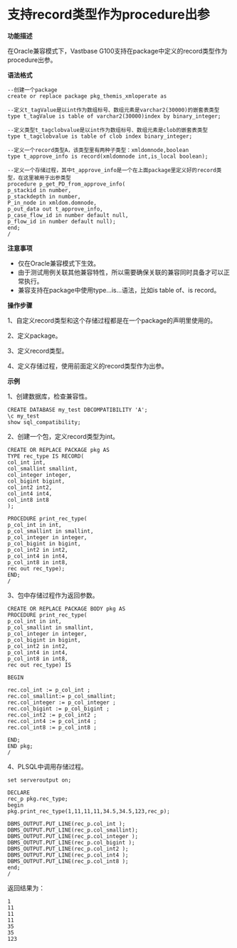 # 支持record类型作为procedure出参

**功能描述**

在Oracle兼容模式下，Vastbase G100支持在package中定义的record类型作为procedure出参。

**语法格式**

```
--创建一个package
create or replace package pkg_themis_xmloperate as

--定义t_tagValue是以int作为数组标号、数组元素是varchar2(30000)的嵌套表类型
type t_tagValue is table of varchar2(30000)index by binary_integer;

--定义类型t_tagclobvalue是以int作为数组标号、数组元素是clob的嵌套表类型
type t_tagclobvalue is table of clob index binary_integer;

--定义一个record类型A，该类型里有两种子类型：xmldomnode,boolean
type t_approve_info is record(xmldomnode int,is_local boolean);

--定义一个存储过程，其中t_approve_info是一个在上面package里定义好的record类型，在这里被用于出参类型
procedure p_get_PD_from_approve_info(
p_stackid in number,
p_stackdepth in number,
P_in_node in xmldom.domnode,
p_out_data out t_approve_info,
p_case_flow_id in number default null,
p_flow_id in number default null);
end;
/
```

**注意事项**

- 仅在Oracle兼容模式下生效。
- 由于测试用例关联其他兼容特性，所以需要确保关联的兼容同时具备才可以正常执行。
- 兼容支持在package中使用type...is...语法，比如is table of、is record。

**操作步骤**

1、自定义record类型和这个存储过程都是在一个package的声明里使用的。

2、定义package。

3、定义record类型。

4、定义存储过程，使用前面定义的record类型作为出参。

**示例**

1、创建数据库，检查兼容性。

```
CREATE DATABASE my_test DBCOMPATIBILITY 'A';
\c my_test
show sql_compatibility;
```

2、创建一个包，定义record类型为int。

```
CREATE OR REPLACE PACKAGE pkg AS
TYPE rec_type IS RECORD(
col_int int,
col_smallint smallint,
col_integer integer,
col_bigint bigint,
col_int2 int2,
col_int4 int4,
col_int8 int8
);

PROCEDURE print_rec_type(
p_col_int in int,
p_col_smallint in smallint,
p_col_integer in integer,
p_col_bigint in bigint,
p_col_int2 in int2,
p_col_int4 in int4,
p_col_int8 in int8,
rec out rec_type);
END;
/
```

3、包中存储过程作为返回参数。

```
CREATE OR REPLACE PACKAGE BODY pkg AS
PROCEDURE print_rec_type(
p_col_int in int,
p_col_smallint in smallint,
p_col_integer in integer,
p_col_bigint in bigint,
p_col_int2 in int2,
p_col_int4 in int4,
p_col_int8 in int8,
rec out rec_type) IS

BEGIN

rec.col_int := p_col_int ;
rec.col_smallint:= p_col_smallint;
rec.col_integer := p_col_integer ;
rec.col_bigint := p_col_bigint ;
rec.col_int2 := p_col_int2 ;
rec.col_int4 := p_col_int4 ;
rec.col_int8 := p_col_int8 ;

END;
END pkg;
/
```

4、PLSQL中调用存储过程。

```
set serveroutput on;

DECLARE
rec_p pkg.rec_type;
begin
pkg.print_rec_type(1,11,11,11,34.5,34.5,123,rec_p);

DBMS_OUTPUT.PUT_LINE(rec_p.col_int );
DBMS_OUTPUT.PUT_LINE(rec_p.col_smallint);
DBMS_OUTPUT.PUT_LINE(rec_p.col_integer );
DBMS_OUTPUT.PUT_LINE(rec_p.col_bigint );
DBMS_OUTPUT.PUT_LINE(rec_p.col_int2 );
DBMS_OUTPUT.PUT_LINE(rec_p.col_int4 );
DBMS_OUTPUT.PUT_LINE(rec_p.col_int8 );
end;
/
```

返回结果为：

```
1
11
11
11
35
35
123
```

